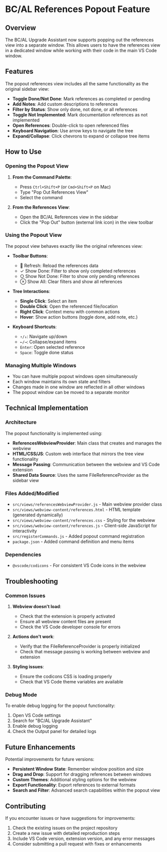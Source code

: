 # BC/AL References Popout Feature

## Overview

The BC/AL Upgrade Assistant now supports popping out the references view into a separate window. This allows users to have the references view in a dedicated window while working with their code in the main VS Code window.

## Features

The popout references view includes all the same functionality as the original sidebar view:

- **Toggle Done/Not Done**: Mark references as completed or pending
- **Add Notes**: Add custom descriptions to references
- **Filter by Status**: Show only done, not done, or all references
- **Toggle Not Implemented**: Mark documentation references as not implemented
- **Open References**: Double-click to open referenced files
- **Keyboard Navigation**: Use arrow keys to navigate the tree
- **Expand/Collapse**: Click chevrons to expand or collapse tree items

## How to Use

### Opening the Popout View

1. **From the Command Palette**:
   - Press `Ctrl+Shift+P` (or `Cmd+Shift+P` on Mac)
   - Type "Pop Out References View"
   - Select the command

2. **From the References View**:
   - Open the BC/AL References view in the sidebar
   - Click the "Pop Out" button (external link icon) in the view toolbar

### Using the Popout View

The popout view behaves exactly like the original references view:

- **Toolbar Buttons**:
  - 🔄 Refresh: Reload the references data
  - ✓ Show Done: Filter to show only completed references
  - ○ Show Not Done: Filter to show only pending references
  - ⊗ Show All: Clear filters and show all references

- **Tree Interactions**:
  - **Single Click**: Select an item
  - **Double Click**: Open the referenced file/location
  - **Right Click**: Context menu with common actions
  - **Hover**: Show action buttons (toggle done, add note, etc.)

- **Keyboard Shortcuts**:
  - `↑/↓`: Navigate up/down
  - `←/→`: Collapse/expand items
  - `Enter`: Open selected reference
  - `Space`: Toggle done status

### Managing Multiple Windows

- You can have multiple popout windows open simultaneously
- Each window maintains its own state and filters
- Changes made in one window are reflected in all other windows
- The popout window can be moved to a separate monitor

## Technical Implementation

### Architecture

The popout functionality is implemented using:

- **ReferencesWebviewProvider**: Main class that creates and manages the webview
- **HTML/CSS/JS**: Custom web interface that mirrors the tree view functionality
- **Message Passing**: Communication between the webview and VS Code extension
- **Shared Data Source**: Uses the same FileReferenceProvider as the sidebar view

### Files Added/Modified

- `src/views/referencesWebviewProvider.js` - Main webview provider class
- `src/views/webview-content/references.html` - HTML template (generated dynamically)
- `src/views/webview-content/references.css` - Styling for the webview
- `src/views/webview-content/references.js` - Client-side JavaScript for interactivity
- `src/registerCommands.js` - Added popout command registration
- `package.json` - Added command definition and menu items

### Dependencies

- `@vscode/codicons` - For consistent VS Code icons in the webview

## Troubleshooting

### Common Issues

1. **Webview doesn't load**:
   - Check that the extension is properly activated
   - Ensure all webview content files are present
   - Check the VS Code developer console for errors

2. **Actions don't work**:
   - Verify that the FileReferenceProvider is properly initialized
   - Check that message passing is working between webview and extension

3. **Styling issues**:
   - Ensure the codicons CSS is loading properly
   - Check that VS Code theme variables are available

### Debug Mode

To enable debug logging for the popout functionality:

1. Open VS Code settings
2. Search for "BC/AL Upgrade Assistant"
3. Enable debug logging
4. Check the Output panel for detailed logs

## Future Enhancements

Potential improvements for future versions:

- **Persistent Window State**: Remember window position and size
- **Drag and Drop**: Support for dragging references between windows
- **Custom Themes**: Additional styling options for the webview
- **Export Functionality**: Export references to external formats
- **Search and Filter**: Advanced search capabilities within the popout view

## Contributing

If you encounter issues or have suggestions for improvements:

1. Check the existing issues on the project repository
2. Create a new issue with detailed reproduction steps
3. Include VS Code version, extension version, and any error messages
4. Consider submitting a pull request with fixes or enhancements
